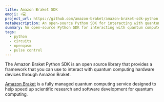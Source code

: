 ```yaml
---
title: Amazon Braket SDK
emoji: ⚛️💻
project_url: https://github.com/amazon-braket/amazon-braket-sdk-python
metaDescription: An open-source Python SDK for interacting with quantum computers and simulators on Amazon Braket
summary: An open-source Python SDK for interacting with quantum computers and simulators on Amazon Braket
tags:
  - python
  - circuits
  - openqasm
  - pulse control
---
```


The Amazon Braket Python SDK is an open source library that provides a framework that you can use to interact with quantum computing hardware devices through Amazon Braket.

[Amazon Braket](https://aws.amazon.com/braket/) is a fully managed quantum computing service designed to help speed up scientific research and software development for quantum computing.
